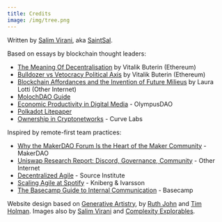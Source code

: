 ```yaml
---
title: Credits
image: /img/tree.png
---
```


Written by [Salim Virani](https://salimvirani.com/), aka [SaintSal](https://twitter.com/saintsal).

Based on essays by blockchain thought leaders:

- [The Meaning Of Decentralisation](https://vitalik.ca/general/2021/12/19/bullveto.html) by Vitalik Buterin (Ethereum)
- [Bulldozer vs Vetocracy Political Axis](https://vitalik.ca/general/2021/12/19/bullveto.html) by Vitalik Buterin (Ethereum)
- [Blockchain Affordances and the Invention of Future Milieus](http://mediatheoryjournal.org/laura-lotti-blockchain-affordances/) by Laura Lotti (Other Internet)
- [MolochDAO Guide](https://molochdao.gitbook.io/)
- [Economic Productivity in Digital Media](https://docs.olympusdao.finance/main/whitepapers/economic-productivity) - OlympusDAO
- [Polkadot Litepaper](https://polkadot.network/Polkadot-lightpaper.pdf)
- [Ownership in Cryptonetworks](https://blog.curvelabs.eu/ownership-in-cryptonetworks-96f13f4a113e) - Curve Labs

Inspired by remote-first team practices:

- [Why the MakerDAO Forum Is the Heart of the Maker Community](https://blog.makerdao.com/why-the-makerdao-forum-is-the-heart-of-the-maker-community/) - MakerDAO
- [Uniswap Research Report: Discord, Governance, Community](https://otherinternet.notion.site/Uniswap-Research-Report-Discord-Governance-Community-eb545f60b0ba4c30af066ca1a855e0fe) - Other Internet
- [Decentralized Agile](https://source.institute/collaboration/decentralised-agile/) - Source Institute
- [Scaling Agile at Spotify](https://blog.crisp.se/wp-content/uploads/2012/11/SpotifyScaling.pdf) - Kniberg & Ivarsson
- [The Basecamp Guide to Internal Communication](https://basecamp.com/guides/how-we-communicate) - Basecamp

Website design based on [Generative Artistry](https://generativeartistry.com/), by [Ruth John](https://ruthjohn.com/) and [Tim Holman](https://tholman.com/). Images also by [Salim Virani](https://salimvirani.com) and [Complexity Explorables](https://www.complexity-explorables.org/).





